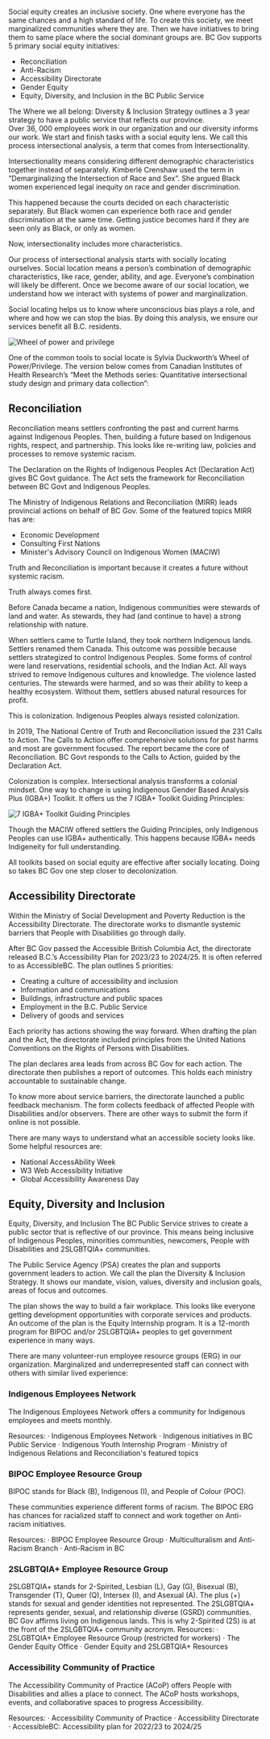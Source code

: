 Social equity creates an inclusive society. One where everyone has the same chances and a high standard of life. To create this society, we meet marginalized communities where they are. Then we have initiatives to bring them to same place where the social dominant groups are.
BC Gov supports 5 primary social equity initiatives: 
- Reconciliation
- Anti-Racism 
- Accessibility Directorate
- Gender Equity 
- Equity, Diversity, and Inclusion in the BC Public Service

The Where we all belong: Diversity & Inclusion Strategy outlines a 3 year strategy to have a public service that reflects our province.    
Over 36, 000 employees work in our organization and our diversity informs our work. We start and finish tasks with a social equity lens. We call this process intersectional analysis, a term that comes from Intersectionality.

Intersectionality means considering different demographic characteristics together instead of separately. Kimberlé Crenshaw used the term in “Demarginalizing the Intersection of Race and Sex”. She argued Black women experienced legal inequity on race and gender discrimination. 

This happened because the courts decided on each characteristic separately. But Black women can experience both race and gender discrimination at the same time. Getting justice becomes hard if they are seen only as Black, or only as women. 

Now, intersectionality includes more characteristics. 

Our process of intersectional analysis starts with socially locating ourselves. Social location means a person’s combination of demographic characteristics, like race, gender, ability, and age. Everyone’s combination will likely be different. Once we become aware of our social location, we understand how we interact with systems of power and marginalization. 

Social locating helps us to know where unconscious bias plays a role, and where and how we can stop the bias. By doing this analysis, we ensure our services benefit all B.C. residents. 

![Wheel of power and privilege](https://github.com/bcgov/digital-talent/blob/develop/apps/www/src/app/(public%20pages)/ebf281ff-a3b2-4a59-9771-47b16f828dbb.jpg)

One of the common tools to social locate is Sylvia Duckworth’s Wheel of Power/Privilege. The version below comes from Canadian Institutes of Health Research’s  “Meet the Methods series: Quantitative intersectional study design and primary data collection”:

## Reconciliation

Reconciliation means settlers confronting the past and current harms against Indigenous Peoples. Then, building a future based on Indigenous rights, respect, and partnership. This looks like re-writing law, policies and processes to remove systemic racism. 

The Declaration on the Rights of Indigenous Peoples Act (Declaration Act) gives BC Govt guidance. The Act sets the framework for Reconciliation between BC Govt and Indigenous Peoples. 

The Ministry of Indigenous Relations and Reconciliation (MIRR) leads provincial actions on behalf of BC Gov. Some of the featured topics MIRR has are: 

-	Economic Development
-	Consulting First Nations
-	Minister's Advisory Council on Indigenous Women (MACIW) 

Truth and Reconciliation is important because it creates a future without systemic racism. 

Truth always comes first.

Before Canada became a nation, Indigenous communities were stewards of land and water. As stewards, they had (and continue to have) a strong relationship with nature.

When settlers came to Turtle Island, they took northern Indigenous lands. Settlers renamed them Canada. This outcome was possible because settlers strategized to control Indigenous Peoples. Some forms of control were land reservations, residential schools, and the Indian Act.
All ways strived to remove Indigenous cultures and knowledge. The violence lasted centuries. The stewards were harmed, and so was their ability to keep a healthy ecosystem. Without them, settlers abused natural resources for profit. 

This is colonization. Indigenous Peoples always resisted colonization. 

In 2019, The National Centre of Truth and Reconciliation issued the 231 Calls to Action. The Calls to Action offer comprehensive solutions for past harms and most are government focused. The report became the core of Reconciliation. BC Govt responds to the Calls to Action, guided by the Declaration Act. 

Colonization is complex. Intersectional analysis transforms a colonial mindset. One way to change is using Indigenous Gender Based Analysis Plus (IGBA+) Toolkit. It offers us the 7 IGBA+ Toolkit Guiding Principles:

![7 IGBA+ Toolkit Guiding Principles](7%20IGBA%20Toolkit%20Guiding%20Principles.png)

Though the MACIW offered settlers the Guiding Principles, only Indigenous Peoples can use IGBA+ authentically. This happens because IGBA+ needs Indigeneity for full understanding.

All toolkits based on social equity are effective after socially locating. Doing so takes BC Gov one step closer to decolonization. 

## Accessibility Directorate 

Within the Ministry of Social Development and Poverty Reduction is the Accessibility Directorate. The directorate works to dismantle systemic barriers that People with Disabilities go through daily.

After BC Gov passed the Accessible British Columbia Act, the directorate released B.C.’s Accessibility Plan for 2023/23 to 2024/25. It is often referred to as AccessibleBC. The plan outlines 5 priorities: 

- Creating a culture of accessibility and inclusion
- Information and communications
- Buildings, infrastructure and public spaces
- Employment in the B.C. Public Service
- Delivery of goods and services 

Each priority has actions showing the way forward. When drafting the plan and the Act, the directorate included principles from the United Nations Conventions on the Rights of Persons with Disabilities.

The plan declares area leads from across BC Gov for each action. The directorate then publishes a report of outcomes. This holds each ministry accountable to sustainable change. 

To know more about service barriers, the directorate launched a public feedback mechanism. The form collects feedback of affected People with Disabilities and/or observers. There are other ways to submit the form if online is not possible.

There are many ways to understand what an accessible society looks like. Some helpful resources are: 

- National AccessAbility Week
- W3 Web Accessibility Initiative
- Global Accessibility Awareness Day

## Equity, Diversity and Inclusion 

Equity, Diversity, and Inclusion
The BC Public Service strives to create a public sector that is reflective of our province. This means being inclusive of Indigenous Peoples, minorities communities, newcomers, People with Disabilities and 2SLGBTQIA+ communities. 

The Public Service Agency (PSA) creates the plan and supports government leaders to action. We call the plan the Diversity & Inclusion Strategy. It shows our mandate, vision, values, diversity and inclusion goals, areas of focus and outcomes.

The plan shows the way to build a fair workplace. This looks like everyone getting development opportunities with corporate services and products. An outcome of the plan is the Equity Internship program. It is a 12-month program for BIPOC and/or 2SLGBTQIA+ peoples to get government experience in many ways.

There are many volunteer-run employee resource groups (ERG) in our organization. Marginalized and underrepresented staff can connect with others with similar lived experience: 

### Indigenous Employees Network 

The Indigenous Employees Network offers a community for Indigenous employees and meets monthly. 

Resources: 
·	Indigenous Employees Network
·	Indigenous initiatives in BC Public Service
·	Indigenous Youth Internship Program
·	Ministry of Indigenous Relations and Reconciliation's featured topics

### BIPOC Employee Resource Group

BIPOC stands for Black (B), Indigenous (I), and People of Colour (POC). 

These communities experience different forms of racism. The BIPOC ERG has chances for racialized staff to connect and work together on Anti-racism initiatives.

Resources: 
·	BIPOC Employee Resource Group
·	Multiculturalism and Anti-Racism Branch
·	Anti-Racism in BC

### 2SLGBTQIA+ Employee Resource Group 

2SLGBTQIA+ stands for 2-Spirited, Lesbian (L), Gay (G), Bisexual (B), Transgender (T), Queer (Q), Intersex (I), and Asexual (A). The plus (+) stands for sexual and gender identities not represented.
The 2SLGBTQIA+ represents gender, sexual, and relationship diverse (GSRD) communities. 
BC Gov affirms living on Indigenous lands. This is why 2-Spirited (2S) is at the front of the 2SLGBTQIA+ community acronym.
Resources: 
·	2SLGBTQIA+ Employee Resource Group (restricted for workers)
·	The Gender Equity Office
·	Gender Equity and 2SLGBTQIA+ Resources

### Accessibility Community of Practice

The Accessibility Community of Practice (ACoP) offers People with Disabilities and allies a place to connect. The ACoP hosts workshops, events, and collaborative spaces to progress Accessibility.  

Resources: 
·	Accessibility Community of Practice
·	Accessibility Directorate
·	AccessibleBC: Accessibility plan for 2022/23 to 2024/25
